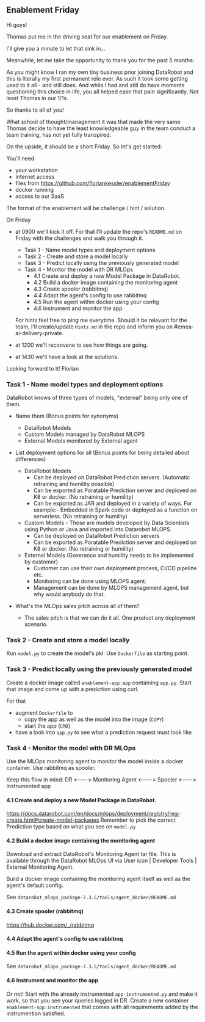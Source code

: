 ## Enablement Friday

Hi guys!

Thomas put me in the driving seat for our enablement on Friday.

I'll give you a minute to let that sink in...

Meanwhile, let me take the opportunity to thank you for the past 5 months:

As you might know I ran my own tiny business prior joining DataRobot and this is literally my first permanent role ever. As such it took some getting used to it all - and still does. And while I had and still do have moments questioning this choice in life, you all helped ease that pain significantly. Not least Thomas in our 1/1s.

So thanks to all of you!

What school of thought/management it was that made the very same Thomas decide to have the least knowledgeable guy in the team conduct a team training, has not yet fully transpired.

On the upside, it should be a short Friday. So let's get started:

You'll need

- your workstation
- Internet access
- files from https://github.com/floriankessler/enablementFriday
- docker running
- access to our SaaS

The format of the enablement will be challenge / hint / solution.

On Friday

- at 0900 we'll kick it off. For that I'll update the repo's `README.md` on Friday with the challenges and walk you through it.

  - Task 1 - Name model types and deployment options
  - Task 2 - Create and store a model locally
  - Task 3 - Predict locally using the previously generated model
  - Task 4 - Monitor the model with DR MLOps
    - 4.1 Create and deploy a new Model Package in DataRobot.
    - 4.2 Build a docker image containing the monitoring agent
    - 4.3 Create spooler (rabbitmq)
    - 4.4 Adapt the agent's config to use rabbitmq
    - 4.5 Run the agent within docker using your config
    - 4.6 Instrument and monitor the app

  For hints feel free to ping me everytime. Should it be relevant for the team, I'll create/update `Hints.md` in the repo and inform you on #emea-ai-delivery-private.

- at 1200 we'll reconvene to see how things are going.
- at 1430 we'll have a look at the solutions.

Looking forward to it!
Florian


### Task 1 - Name model types and deployment options

DataRobot knows of three types of models, "external" being only one of them.

- Name them (Bonus points for synonyms)
  - DataRobot Models
  - Custom Models managed by DataRobot MLOPS
  - External Models monitored by External agent

- List deployment options for all (Bonus points for being detailed about differences)
  - DataRobot Models
    - Can be deployed on DataRobot Prediction servers. (Automatic retraining and humility possible)
    - Can be exported as Poratable Prediction server and deployed on K8 or docker. (No retraining or humility)
    - Can be exported as JAR and deployed in a variety of ways. For example:- Embedded in Spark code or deployed as a function on serverless. (No retraining or humility)
  - Custom Models - These are models developed by Data Scientists using Python or Java and imported into Datarobot MLOPS.
    - Can be deployed on DataRobot Prediction servers
    - Can be exported as Poratable Prediction server and deployed on K8 or docker. (No retraining or humility)
  - External Models (Goverance and humility needs to be implemented by customer)
    - Customer can use their own deployment process, CI/CD pipeline etc.
    - Monitoring can be done using MLOPS agent.
    - Management can be done by MLOPS management agent, but why would anybody do that.


- What's the MLOps sales pitch across all of them?
  - The sales pitch is that we can do it all. One product any deployment scenario.


### Task 2 - Create and store a model locally

Run `model.py` to create the model's pkl. Use `Dockerfile` as starting point.

### Task 3 - Predict locally using the previously generated model

Create a docker image called `enablement-app:app` containing `app.py`.
Start that image and come up with a prediction using curl.

For that

- augment `Dockerfile` to
  - copy the app as well as the model into the image (`COPY`)
  - start the app (`CMD`)
- have a look into `app.py` to see what a prediction request must look like

### Task 4 - Monitor the model with DR MLOps

Use the MLOps monitoring agent to monitor the model inside a docker container. Use rabbitmq as spooler.

Keep this flow in mind: DR <---> Monitoring Agent <---> Spooler <---> Instrumented app

#### 4.1 Create and deploy a new Model Package in DataRobot.

https://docs.datarobot.com/en/docs/mlops/deployment/registry/reg-create.html#create-model-packages
Remember to pick the correct Prediction type based on what you see on `model.py`

#### 4.2 Build a docker image containing the monitoring agent

Download and extract DataRobot's Monitoring Agent tar file. This is available through the DataRobot MLOps UI via User icon | Developer Tools | External Monitoring Agent.

Build a docker image containing the monitoring agent itself as well as the agent's default config.

See `datarobot_mlops_package-7.3.5/tools/agent_docker/README.md`

#### 4.3 Create spooler (rabbitmq)

https://hub.docker.com/_/rabbitmq

#### 4.4 Adapt the agent's config to use rabbitmq

#### 4.5 Run the agent within docker using your config

See `datarobot_mlops_package-7.3.5/tools/agent_docker/README.md`

#### 4.6 Instrument and monitor the app

Or not! Start with the already instrumented `app-instrumented.py` and make it work, so that you see your queries logged in DR.
Create a new container `enablement-app:instrumented` that comes with all requirements added by the instrumention satisfied.
